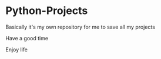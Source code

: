 # Python-Projects

Basically it's my own repository for me to save all my projects

Have a good time

Enjoy life
